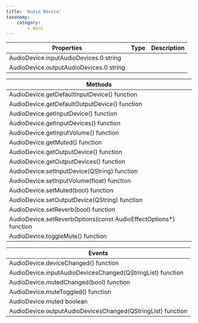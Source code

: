```yaml
---
title: 'Audio Device'
taxonomy:
    category:
        - docs
---
```



| Properties                              | Type | Description |
| --------------------------------------- | ---- | ----------- |
| AudioDevice.inputAudioDevices.0 string  |      |             |
| AudioDevice.outputAudioDevices.0 string |      |             |

| Methods                                  |
| ---------------------------------------- |
| AudioDevice.getDefaultInputDevice() function |
| AudioDevice.getDefaultOutputDevice() function |
| AudioDevice.getInputDevice() function    |
| AudioDevice.getInputDevices() function   |
| AudioDevice.getInputVolume() function    |
| AudioDevice.getMuted() function          |
| AudioDevice.getOutputDevice() function   |
| AudioDevice.getOutputDevices() function  |
| AudioDevice.setInputDevice(QString) function |
| AudioDevice.setInputVolume(float) function |
| AudioDevice.setMuted(bool) function      |
| AudioDevice.setOutputDevice(QString) function |
| AudioDevice.setReverb(bool) function     |
| AudioDevice.setReverbOptions(const AudioEffectOptions*) function |
| AudioDevice.toggleMute() function        |


| Events                                   |
| ---------------------------------------- |
| AudioDevice.deviceChanged() function     |
| AudioDevice.inputAudioDevicesChanged(QStringList) function |
| AudioDevice.mutedChanged(bool) function  |
| AudioDevice.muteToggled() function       |
| AudioDevice.muted boolean                |
| AudioDevice.outputAudioDevicesChanged(QStringList) function |